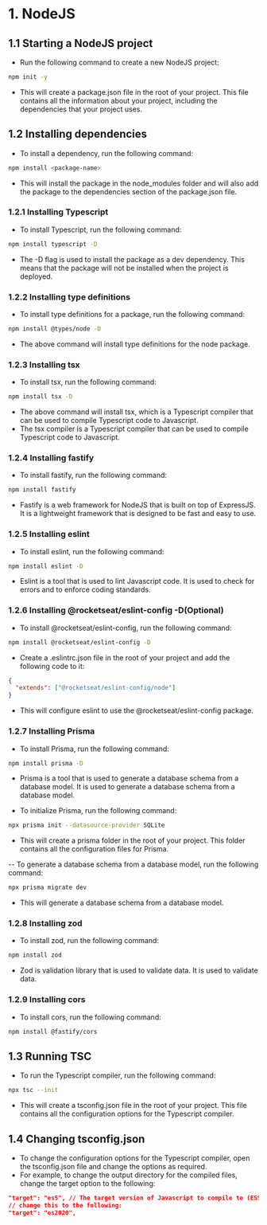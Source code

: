 # 1. NodeJS

## 1.1 Starting a NodeJS project

- Run the following command to create a new NodeJS project:

```bash
npm init -y
```

- This will create a package.json file in the root of your project. This file contains all the information about your project, including the dependencies that your project uses.

## 1.2 Installing dependencies

- To install a dependency, run the following command:

```bash
npm install <package-name>
```

- This will install the package in the node_modules folder and will also add the package to the dependencies section of the package.json file.

### 1.2.1 Installing Typescript

- To install Typescript, run the following command:

```bash
npm install typescript -D
```

- The -D flag is used to install the package as a dev dependency. This means that the package will not be installed when the project is deployed.

### 1.2.2 Installing type definitions

- To install type definitions for a package, run the following command:

```bash
npm install @types/node -D
```

- The above command will install type definitions for the node package.

### 1.2.3 Installing tsx

- To install tsx, run the following command:

```bash
npm install tsx -D
```

- The above command will install tsx, which is a Typescript compiler that can be used to compile Typescript code to Javascript.
- The tsx compiler is a Typescript compiler that can be used to compile Typescript code to Javascript.

### 1.2.4 Installing fastify

- To install fastify, run the following command:

```bash
npm install fastify
```

- Fastify is a web framework for NodeJS that is built on top of ExpressJS. It is a lightweight framework that is designed to be fast and easy to use.

### 1.2.5 Installing eslint

- To install eslint, run the following command:

```bash
npm install eslint -D
```

- Eslint is a tool that is used to lint Javascript code. It is used to check for errors and to enforce coding standards.

### 1.2.6 Installing @rocketseat/eslint-config -D(Optional)

- To install @rocketseat/eslint-config, run the following command:

```bash
npm install @rocketseat/eslint-config -D
```

- Create a .eslintrc.json file in the root of your project and add the following code to it:

```json
{
  "extends": ["@rocketseat/eslint-config/node"]
}
```

- This will configure eslint to use the @rocketseat/eslint-config package.

### 1.2.7 Installing Prisma

- To install Prisma, run the following command:

```bash
npm install prisma -D
```

- Prisma is a tool that is used to generate a database schema from a database model. It is used to generate a database schema from a database model.

- To initialize Prisma, run the following command:

```bash
npx prisma init --datasource-provider SQLite
```

- This will create a prisma folder in the root of your project. This folder contains all the configuration files for Prisma.

-- To generate a database schema from a database model, run the following command:

```bash
npx prisma migrate dev
```

- This will generate a database schema from a database model.

### 1.2.8 Installing zod

- To install zod, run the following command:

```bash
npm install zod
```

- Zod is validation library that is used to validate data. It is used to validate data.

### 1.2.9 Installing cors

- To install cors, run the following command:

```bash
npm install @fastify/cors
```

## 1.3 Running TSC

- To run the Typescript compiler, run the following command:

```bash
npx tsc --init
```

- This will create a tsconfig.json file in the root of your project. This file contains all the configuration options for the Typescript compiler.

## 1.4 Changing tsconfig.json

- To change the configuration options for the Typescript compiler, open the tsconfig.json file and change the options as required.
- For example, to change the output directory for the compiled files, change the target option to the following:

```json
"target": "es5", // The target version of Javascript to compile to (ES5, ES6, ES7, etc.)
// change this to the following:
"target": "es2020",
```
